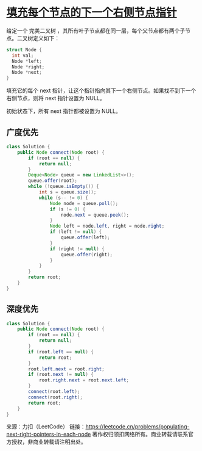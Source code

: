 # [填充每个节点的下一个右侧节点指针](https://leetcode.cn/problems/populating-next-right-pointers-in-each-node/)

给定一个 完美二叉树 ，其所有叶子节点都在同一层，每个父节点都有两个子节点。二叉树定义如下：

```c
struct Node {
  int val;
  Node *left;
  Node *right;
  Node *next;
}
```

填充它的每个 next 指针，让这个指针指向其下一个右侧节点。如果找不到下一个右侧节点，则将 next 指针设置为 NULL。

初始状态下，所有 next 指针都被设置为 NULL。

## 广度优先

```java
class Solution {
    public Node connect(Node root) {
        if (root == null) {
            return null;
        }
        Deque<Node> queue = new LinkedList<>();
        queue.offer(root);
        while (!queue.isEmpty()) {
            int s = queue.size();
            while (s-- != 0) {
                Node node = queue.poll();
                if (s != 0) {
                    node.next = queue.peek();
                }
                Node left = node.left, right = node.right;
                if (left != null) {
                    queue.offer(left);
                }
                if (right != null) {
                    queue.offer(right);
                }
            }
        }
        return root;
    }
}
```

## 深度优先

```java
class Solution {
    public Node connect(Node root) {
        if (root == null) {
            return null;
        }
        if (root.left == null) {
            return root;
        }
        root.left.next = root.right;
        if (root.next != null) {
            root.right.next = root.next.left;
        }
        connect(root.left);
        connect(root.right);
        return root;
    }
}
```

来源：力扣（LeetCode）
链接：https://leetcode.cn/problems/populating-next-right-pointers-in-each-node
著作权归领扣网络所有。商业转载请联系官方授权，非商业转载请注明出处。